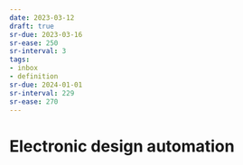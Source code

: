```yaml
---
date: 2023-03-12
draft: true
sr-due: 2023-03-16
sr-ease: 250
sr-interval: 3
tags:
- inbox
- definition
sr-due: 2024-01-01
sr-interval: 229
sr-ease: 270
---
```


# Electronic design automation
